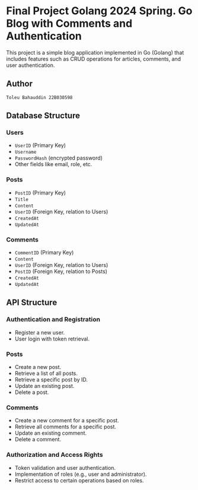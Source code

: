 # Final Project Golang 2024 Spring. Go Blog with Comments and Authentication

This project is a simple blog application implemented in Go (Golang) that includes features such as CRUD operations for articles, comments, and user authentication.
## Author
`Toleu Bahauddin 22B030598`


## Database Structure

### Users

- `UserID` (Primary Key)
- `Username`
- `PasswordHash` (encrypted password)
- Other fields like email, role, etc.

### Posts

- `PostID` (Primary Key)
- `Title`
- `Content`
- `UserID` (Foreign Key, relation to Users)
- `CreatedAt`
- `UpdatedAt`

### Comments

- `CommentID` (Primary Key)
- `Content`
- `UserID` (Foreign Key, relation to Users)
- `PostID` (Foreign Key, relation to Posts)
- `CreatedAt`
- `UpdatedAt`

## API Structure

### Authentication and Registration

- Register a new user.
- User login with token retrieval.

### Posts

- Create a new post.
- Retrieve a list of all posts.
- Retrieve a specific post by ID.
- Update an existing post.
- Delete a post.

### Comments

- Create a new comment for a specific post.
- Retrieve all comments for a specific post.
- Update an existing comment.
- Delete a comment.

### Authorization and Access Rights

- Token validation and user authentication.
- Implementation of roles (e.g., user and administrator).
- Restrict access to certain operations based on roles.


